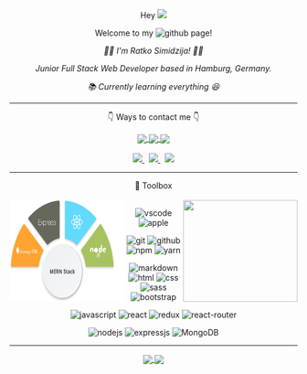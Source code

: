 <p align="center"> Hey  <img src="https://raw.githubusercontent.com/MartinHeinz/MartinHeinz/master/wave.gif" width="30px"> </p>
<p align="center">Welcome to my <img width=50 src="https://github.githubassets.com/images/modules/logos_page/Octocat.png"  alt="github"/> page!</p>
<p align="center"><i>👨‍💻 I'm Ratko Simidzija! 🙋‍♂️</i></p>
<p align="center"><i>Junior Full Stack Web Developer based in Hamburg, Germany.</i></p>
<p align="center"><i>📚 Currently learning everything 😆</i></p>

---
<p align="center">👇 Ways to contact me 👇</p>

<div align="center"> 
<a href="https://linkedin.com/in/ratkosimidzija" target="_blank">
  <img align="center" src="https://img.shields.io/badge/LinkedIn-0077B5?style=for-the-badge&logo=linkedin&logoColor=white" />
</a>  
<a href="#">
  <img align="center" width="100" src="https://camo.githubusercontent.com/ec0df7b334d15078e980be8f26f35f1bd6f004eaa4a121db42fed361360c1817/68747470733a2f2f6d656469612e67697068792e636f6d2f6d656469612f4c6e516a7057614f4e386e68723231764e572f67697068792e676966" />
</a> 
<a href="https://www.ratko-simidzija.com" target="_blank">
  <img align="center" src="https://img.shields.io/badge/portfolio-E4405F?style=for-the-badge&logoColor=white" />
</a> 
</div>
<br/>
<div align="center"> 
<a href="https://twitter.com/ratko__s" target="_blank">
  <img src="https://img.shields.io/badge/Twitter-1DA1F2?style=for-the-badge&logo=twitter&logoColor=white" />
</a>  &nbsp;
<a href="mailto:ratko.simidzija@icloud.com" target="_blank">
  <img src="https://img.shields.io/badge/mail-007aff?style=for-the-badge&logo=icloud&logoColor=white" />
</a>  &nbsp;
<a href="https://t.me/sira_08" target="_blank">
  <img src="https://img.shields.io/badge/Telegram-2CA5E0?style=for-the-badge&logo=telegram&logoColor=white" />
</a>  

</div>
<hr/>

<div align="center">🧰 Toolbox</div>
<br/>


<a href="#">
  <img align="left" width=200  height=178  align="left" src="https://github.com/awartanian/awartanian/raw/main/MERN-pic.png" />
</a>  

<a href="#">
  <img align="right" width=200 height=178 src="https://camo.githubusercontent.com/62da68eb62b1e5f175f7d1f0191dd89a653d7908feb22d37d4a0ab07365d6791/68747470733a2f2f6d656469612e67697068792e636f6d2f6d656469612f4d3967624264396e6244724f5475314d71782f67697068792e676966" />
</a> 

<div align="center">
  
<img src="https://img.shields.io/badge/Visual_Studio_Code-333333?style=flat&logo=visual%20studio%20code&logoColor=0078d7" alt="vscode"/> <img src="https://img.shields.io/badge/Mac%20Mini%20M1-333333?style=flat&logo=apple" alt="apple"/>

<img src="https://img.shields.io/badge/Git-333333?style=flat&logo=git" alt="git"/> <img src="https://img.shields.io/badge/GitHub-333333?style=flat&logo=github" alt="github"/>
<img src="https://img.shields.io/badge/npm-333333?style=flat&logo=npm" alt="npm"/> 
<img src="https://img.shields.io/badge/Yarn-333333?style=flat&logo=yarn" alt="yarn"/>

<img src="https://img.shields.io/badge/Markdown-333333?style=flat&logo=markdown" alt="markdown"/> <img src="https://img.shields.io/badge/HTML5-333333?style=flat&logo=html5" alt="html"/> 
<img src="https://img.shields.io/badge/CSS3-333333?style=flat&logo=css3&logoColor=2965f1" alt="css"/>
<img src="https://img.shields.io/badge/Sass-333333?style=flat&logo=sass" alt="sass"/>
<img src="https://img.shields.io/badge/Bootstrap-333333?style=flat&logo=bootstrap" alt="bootstrap"/>

<img src="https://img.shields.io/badge/JavaScript-333333?style=flat&logo=javascript" alt="javascript"/> <img src="https://img.shields.io/badge/React-333333?style=flat&logo=react" alt="react"/>
<img src="https://img.shields.io/badge/Redux-333333?style=flat&logo=redux&logoColor=764abc" alt="redux"/>
<img src="https://img.shields.io/badge/React_Router-333333?style=flat&logo=react-router" alt="react-router"/>
  
<img src="https://img.shields.io/badge/-Node.js-333333?style=flat&logo=node.js" alt="nodejs"/> 
<img src="https://img.shields.io/badge/-express.js-333333?style=flat&logo=express" alt="expressjs"/>
<img src="https://img.shields.io/badge/-MongoDB-333333?style=flat&logo=mongodb" alt="MongoDB"/>


</div>
</div>
  
---
<div align="center">
<a href="https://github.com/ratko-sim/github-readme-stats">
  <img width=450 align="center" src="https://github-readme-stats-ratko-sim.vercel.app/api?username=ratko-sim&count_private=true&show_icons=true&bg_color=66000000&text_color=5D6D7E&title_color=0078FF&border_color=66000000&custom_title=GitHub Stats" />
</a>

<a href="https://github.com/ratko-sim/github-readme-stats">
  <img card_width=450 align="center" src="https://github-readme-stats.vercel.app/api/top-langs/?username=ratko-sim&layout=compact&bg_color=66000000&text_color=5D6D7E&title_color=0078FF&border_color=66000000&langs_count=4" />
</a> 
</div>
